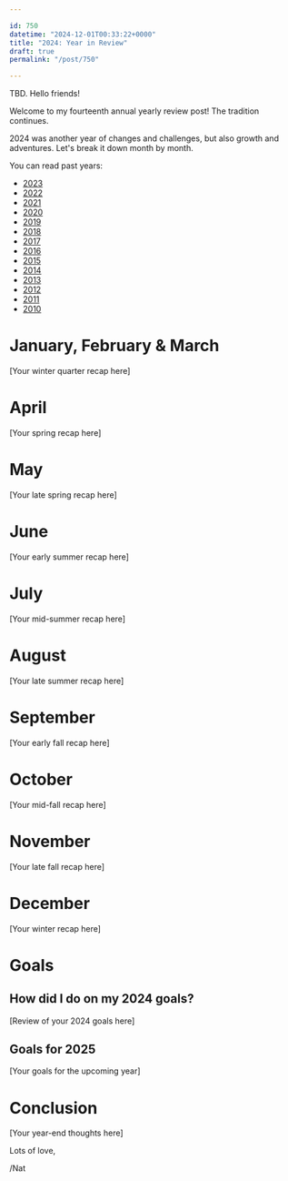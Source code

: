 ```yaml
---

id: 750
datetime: "2024-12-01T00:33:22+0000"
title: "2024: Year in Review"
draft: true
permalink: "/post/750"

---
```


TBD.
Hello friends!

Welcome to my fourteenth annual yearly review post! The tradition continues.

2024 was another year of changes and challenges, but also growth and adventures. Let's break it down month by month.

You can read past years:
- [2023](https://writing.natwelch.com/post/737)
- [2022](https://writing.natwelch.com/post/718)
- [2021](https://writing.natwelch.com/post/717)
- [2020](https://writing.natwelch.com/post/714)
- [2019](https://writing.natwelch.com/post/710)
- [2018](https://writing.natwelch.com/post/685)
- [2017](https://writing.natwelch.com/post/680)
- [2016](https://writing.natwelch.com/post/634)
- [2015](https://writing.natwelch.com/post/531)
- [2014](https://writing.natwelch.com/post/524)
- [2013](https://writing.natwelch.com/post/521)
- [2012](https://writing.natwelch.com/post/513)
- [2011](https://writing.natwelch.com/post/507)
- [2010](https://writing.natwelch.com/post/499)

# January, February & March

[Your winter quarter recap here]

# April

[Your spring recap here]

# May

[Your late spring recap here]

# June

[Your early summer recap here]

# July

[Your mid-summer recap here]

# August

[Your late summer recap here]

# September

[Your early fall recap here]

# October

[Your mid-fall recap here]

# November

[Your late fall recap here]

# December

[Your winter recap here]

# Goals

## How did I do on my 2024 goals?

[Review of your 2024 goals here]

## Goals for 2025

[Your goals for the upcoming year]

# Conclusion

[Your year-end thoughts here]

Lots of love,

/Nat

